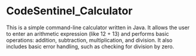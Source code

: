 # CodeSentinel_Calculator
This is a simple command-line calculator written in Java. It allows the user to enter an arithmetic expression (like 12 + 13) and performs basic operations: addition, subtraction, multiplication, and division. It also includes basic error handling, such as checking for division by zero. 
